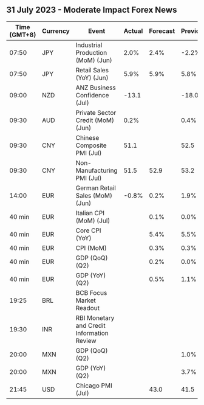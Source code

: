 ## 31 July 2023 - Moderate Impact Forex News

| Time (GMT+8) | Currency | Event | Actual | Forecast | Previous |
|------|----------|-------|--------|----------|----------|
| 07:50 | JPY | Industrial Production (MoM) (Jun) | 2.0% | 2.4% | -2.2% |
| 07:50 | JPY | Retail Sales (YoY) (Jun) | 5.9% | 5.9% | 5.8% |
| 09:00 | NZD | ANZ Business Confidence (Jul) | -13.1 |  | -18.0 |
| 09:30 | AUD | Private Sector Credit (MoM) (Jun) | 0.2% |  | 0.4% |
| 09:30 | CNY | Chinese Composite PMI (Jul) | 51.1 |  | 52.5 |
| 09:30 | CNY | Non-Manufacturing PMI (Jul) | 51.5 | 52.9 | 53.2 |
| 14:00 | EUR | German Retail Sales (MoM) (Jun) | -0.8% | 0.2% | 1.9% |
| 40 min | EUR | Italian CPI (MoM) (Jul) |  | 0.1% | 0.0% |
| 40 min | EUR | Core CPI (YoY) |  | 5.4% | 5.5% |
| 40 min | EUR | CPI (MoM) |  | 0.3% | 0.3% |
| 40 min | EUR | GDP (QoQ) (Q2) |  | 0.2% | 0.0% |
| 40 min | EUR | GDP (YoY) (Q2) |  | 0.5% | 1.1% |
| 19:25 | BRL | BCB Focus Market Readout |  |  |  |
| 19:30 | INR | RBI Monetary and Credit Information Review |  |  |  |
| 20:00 | MXN | GDP (QoQ) (Q2) |  |  | 1.0% |
| 20:00 | MXN | GDP (YoY) (Q2) |  |  | 3.7% |
| 21:45 | USD | Chicago PMI (Jul) |  | 43.0 | 41.5 |

